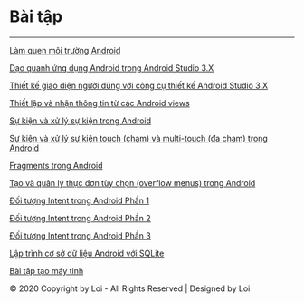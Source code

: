 # Bài tập
***
<a href="httphttps://github.com/dacloi123/helloword">Làm quen môi trường Android</a>

<a href="https://github.com/dacloi123/daoquanhandroid">Dạo quanh ứng dụng Android trong Android Studio 3.X </a>

<a href="https://github.com/dacloi123/layoutsample">Thiết kế giao diện người dùng với công cụ thiết kế Android Studio 3.X </a>

<a href="https://github.com/dacloi123/myfrirstandroidapplication">Thiết lập và nhận thông tin từ các Android views</a>

<a href="https://github.com/dacloi123/androidbasicview">Sự kiện và xử lý sự kiện trong Android</a>

<a href="https://github.com/dacloi123/MotionEvent">Sự kiện và xử lý sự kiện touch (chạm) và multi-touch (đa chạm) trong Android</a>

<a href="https://github.com/dacloi123/FragmentExample-master">Fragments trong Android</a>

<a href="https://github.com/dacloi123/Menu_example_android-master">Tạo và quản lý thực đơn tùy chọn (overflow menus) trong Android</a>

<a href="https://github.com/dacloi123/ExplicitIntent-master">Đối tượng Intent trong Android Phần 1</a>
	
<a href="https://github.com/dacloi123/ImplicitIntent-master">Đối tượng Intent trong Android Phần 2</a>
	
<a href="https://github.com/dacloi123/SendBroadcast-master">Đối tượng Intent trong Android Phần 3</a>

<a href="https://github.com/dacloi123/SQLiteDemoApplication-master">Lập trình cơ sở dữ liệu Android với SQLite</a>

<a href="https://github.com/dacloi123/MayTinh">Bài tập tạo máy tinh</a>

© 2020 Copyright by Loi - All Rights Reserved | Designed by Loi
